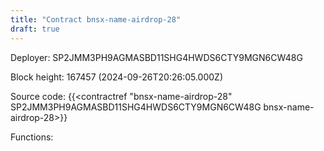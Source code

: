 ```yaml
---
title: "Contract bnsx-name-airdrop-28"
draft: true
---
```

Deployer: SP2JMM3PH9AGMASBD11SHG4HWDS6CTY9MGN6CW48G


 



Block height: 167457 (2024-09-26T20:26:05.000Z)

Source code: {{<contractref "bnsx-name-airdrop-28" SP2JMM3PH9AGMASBD11SHG4HWDS6CTY9MGN6CW48G bnsx-name-airdrop-28>}}

Functions:


